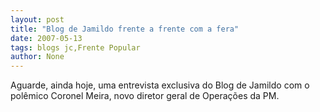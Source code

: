 ```yaml
---
layout: post
title: "Blog de Jamildo frente a frente com a fera"
date: 2007-05-13
tags: blogs jc,Frente Popular
author: None
---
```


Aguarde, ainda hoje, uma entrevista exclusiva do Blog de Jamildo com o pol&ecirc;mico Coronel Meira, novo diretor geral de Opera&ccedil;&otilde;es da PM.
 